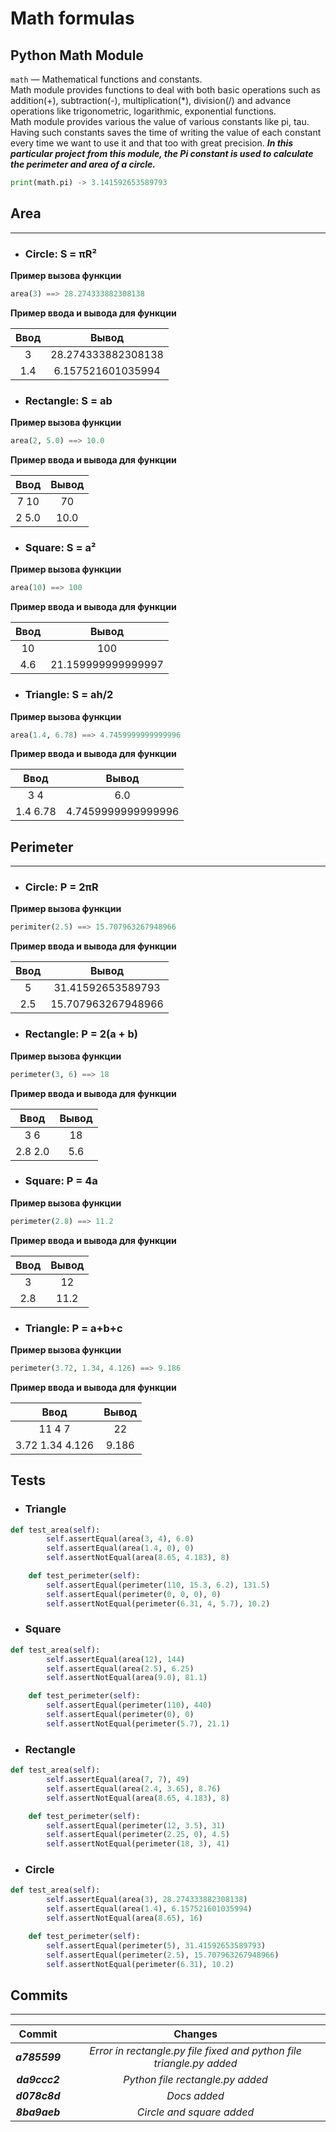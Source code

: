 # Math formulas
## Python Math Module  
`math` — Mathematical functions and constants.  
Math module provides functions to deal with both basic operations such as addition(+), subtraction(-), multiplication(*), division(/) and advance operations like trigonometric, logarithmic, exponential functions.  
Math module provides various the value of various constants like pi, tau. Having such constants saves the time of writing the value of each constant every time we want to use it and that too with great precision. ***In this particular project from this module, the Pi constant is used to calculate the perimeter and area of a circle.***
```py
print(math.pi) -> 3.141592653589793
```
## Area
___
* ### Circle: S = πR²

__Пример вызова функции__
```py 
area(3) ==> 28.274333882308138 
```
__Пример ввода и вывода для функции__

|     Ввод     |       Вывод       |
|:------------:|:-----------------:|
|      3       |28.274333882308138 |
|      1.4     | 6.157521601035994 |

* ### Rectangle: S = ab

__Пример вызова функции__
```py 
area(2, 5.0) ==> 10.0
```
__Пример ввода и вывода для функции__

| Ввод  | Вывод  |
|:-----:|:------:|
| 7 10  |   70   |
| 2 5.0 |  10.0  |

* ### Square: S = a²

__Пример вызова функции__
```py 
area(10) ==> 100
```
__Пример ввода и вывода для функции__

| Ввод |       Вывод        |
|:----:|:------------------:|
|  10  |        100         |
| 4.6  | 21.159999999999997 |


* ### Triangle: S = ah/2

__Пример вызова функции__
```py 
area(1.4, 6.78) ==> 4.7459999999999996
```
__Пример ввода и вывода для функции__

|   Ввод   |       Вывод        |
|:--------:|:------------------:|
|   3 4    |        6.0         |
| 1.4 6.78 | 4.7459999999999996 |

## Perimeter
___
* ### Circle: P = 2πR

__Пример вызова функции__
```py 
perimiter(2.5) ==> 15.707963267948966
```
__Пример ввода и вывода для функции__

| Ввод |             Вывод              |
|:----:|:------------------------------:|
|  5   |       31.41592653589793        |
| 2.5  |       15.707963267948966       |

* ### Rectangle: P = 2(a + b)

__Пример вызова функции__
```py 
perimeter(3, 6) ==> 18
```
__Пример ввода и вывода для функции__

|  Ввод   | Вывод |
|:-------:|:-----:|
|   3 6   |  18   |
| 2.8 2.0 |  5.6  |

* ### Square: P = 4a 

__Пример вызова функции__
```py 
perimeter(2.8) ==> 11.2
```
__Пример ввода и вывода для функции__

| Ввод | Вывод |
|:----:|:-----:|
|  3   |  12   |
| 2.8  | 11.2  |

* ### Triangle: P = a+b+c

__Пример вызова функции__
```py 
perimeter(3.72, 1.34, 4.126) ==> 9.186
```
__Пример ввода и вывода для функции__

|      Ввод       | Вывод |
|:---------------:|:-----:|
|     11 4 7      |   22  |
| 3.72 1.34 4.126 | 9.186 |

## Tests

* ### Triangle

```python
def test_area(self):
        self.assertEqual(area(3, 4), 6.0)
        self.assertEqual(area(1.4, 0), 0)
        self.assertNotEqual(area(8.65, 4.183), 8)

    def test_perimeter(self):
        self.assertEqual(perimeter(110, 15.3, 6.2), 131.5)
        self.assertEqual(perimeter(0, 0, 0), 0)
        self.assertNotEqual(perimeter(6.31, 4, 5.7), 10.2)
```

* ### Square

```python
def test_area(self):
        self.assertEqual(area(12), 144)
        self.assertEqual(area(2.5), 6.25)
        self.assertNotEqual(area(9.0), 81.1)

    def test_perimeter(self):
        self.assertEqual(perimeter(110), 440)
        self.assertEqual(perimeter(0), 0)
        self.assertNotEqual(perimeter(5.7), 21.1)
```

* ### Rectangle

```python
def test_area(self):
        self.assertEqual(area(7, 7), 49)
        self.assertEqual(area(2.4, 3.65), 8.76)
        self.assertNotEqual(area(8.65, 4.183), 8)

    def test_perimeter(self):
        self.assertEqual(perimeter(12, 3.5), 31)
        self.assertEqual(perimeter(2.25, 0), 4.5)
        self.assertNotEqual(perimeter(18, 3), 41)
```

* ### Circle

```python
def test_area(self):
        self.assertEqual(area(3), 28.274333882308138)
        self.assertEqual(area(1.4), 6.157521601035994)
        self.assertNotEqual(area(8.65), 16)

    def test_perimeter(self):
        self.assertEqual(perimeter(5), 31.41592653589793)
        self.assertEqual(perimeter(2.5), 15.707963267948966)
        self.assertNotEqual(perimeter(6.31), 10.2)
```

## Commits
___

|    Commit     |                               Changes                                |
|:-------------:|:--------------------------------------------------------------------:|
| ***a785599*** | *Error in rectangle.py file fixed and python file triangle.py added* |
| ***da9ccc2*** |                   *Python file rectangle.py added*                   |
| ***d078c8d*** |                             *Docs added*                             |
| ***8ba9aeb*** |                      *Circle and square added*                       |